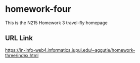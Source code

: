 # homework-four

This is the N215 Homework 3 travel-fly homepage

## URL Link

https://in-info-web4.informatics.iupui.edu/~aggutie/homework-three/index.html
